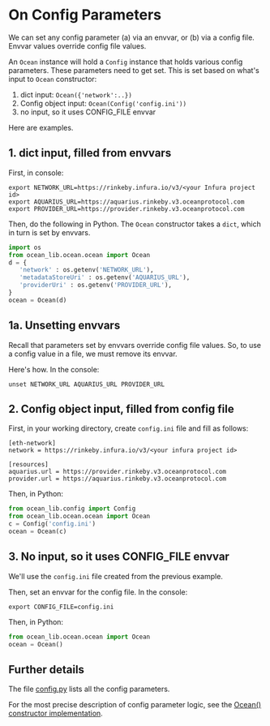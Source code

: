 # On Config Parameters

We can set any config parameter (a) via an envvar, or (b) via a config file. Envvar values override config file values.

An `Ocean` instance will hold a `Config` instance that holds various config parameters. These parameters need to get set. This is set based on what's input to `Ocean` constructor:

1. dict input: ```Ocean({'network':..})```
1. Config object input: ```Ocean(Config('config.ini'))```
1. no input, so it uses CONFIG_FILE envvar

Here are examples.

## 1. dict input, filled from envvars

First, in console:
```console
export NETWORK_URL=https://rinkeby.infura.io/v3/<your Infura project id>
export AQUARIUS_URL=https://aquarius.rinkeby.v3.oceanprotocol.com
export PROVIDER_URL=https://provider.rinkeby.v3.oceanprotocol.com
```

Then, do the following in Python. The `Ocean` constructor takes a `dict`, which in turn is set by envvars.
```python
import os
from ocean_lib.ocean.ocean import Ocean
d = {
   'network' : os.getenv('NETWORK_URL'),
   'metadataStoreUri' : os.getenv('AQUARIUS_URL'),
   'providerUri' : os.getenv('PROVIDER_URL'),
}
ocean = Ocean(d)
```

## 1a. Unsetting envvars

Recall that parameters set by envvars override config file values. So, to use a config value in a file, we must remove its envvar.

Here's how. In the console:
```
unset NETWORK_URL AQUARIUS_URL PROVIDER_URL
```

## 2. Config object input, filled from config file

First, in your working directory, create `config.ini` file and fill as follows:
```
[eth-network]
network = https://rinkeby.infura.io/v3/<your infura project id>

[resources]
aquarius.url = https://provider.rinkeby.v3.oceanprotocol.com
provider.url = https://aquarius.rinkeby.v3.oceanprotocol.com
```

Then, in Python:

```python
from ocean_lib.config import Config
from ocean_lib.ocean.ocean import Ocean
c = Config('config.ini')
ocean = Ocean(c)
```

## 3. No input, so it uses CONFIG_FILE envvar

We'll use the `config.ini` file created from the previous example.

Then, set an envvar for the config file. In the console:
```console
export CONFIG_FILE=config.ini
```

Then, in Python:
```python
from ocean_lib.ocean.ocean import Ocean
ocean = Ocean()
```

## Further details

The file [config.py](https://github.com/oceanprotocol/ocean.py/blob/master/ocean_lib/config.py) lists all the config parameters.

For the most precise description of config parameter logic, see the [Ocean() constructor implementation](https://github.com/oceanprotocol/ocean.py/blob/master/ocean_lib/ocean/ocean.py).
